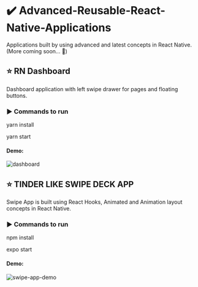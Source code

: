 # :heavy_check_mark: Advanced-Reusable-React-Native-Applications
Applications built by using advanced and latest concepts in React Native. (More coming soon... :100:)

## :star: RN Dashboard

Dashboard application with left swipe drawer for pages and floating buttons.

### :arrow_forward: Commands to run

yarn install

yarn start

#### Demo:

![dashboard](https://user-images.githubusercontent.com/29627276/75948130-9a855980-5e70-11ea-95cd-5385bc1191eb.gif)

## :star: TINDER LIKE SWIPE DECK APP

Swipe App is built using React Hooks, Animated and Animation layout concepts in React Native.

### :arrow_forward: Commands to run

npm install

expo start

#### Demo:


![swipe-app-demo](https://user-images.githubusercontent.com/29627276/62504585-3bbb0d00-b7c7-11e9-96b3-058eb6950edf.gif)
